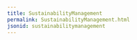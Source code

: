 ```yaml
---
title: SustainabilityManagement
permalink: SustainabilityManagement.html
jsonid: sustainabilitymanagement
---
```

